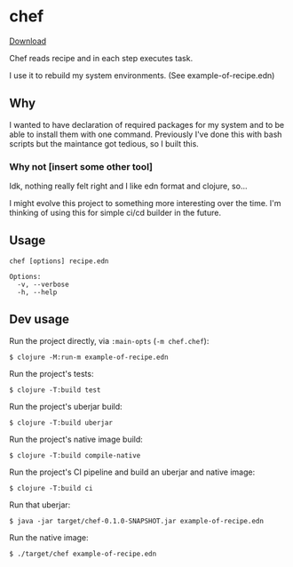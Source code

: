 # chef
[Download](https://github.com/soukev/chef/releases)

Chef reads recipe and in each step executes task.

I use it to rebuild my system environments. (See example-of-recipe.edn)


## Why
I wanted to have declaration of required packages for my system and to be able to install them with one command.
Previously I've done this with bash scripts but the maintance got tedious, so I built this.

### Why not [insert some other tool]
Idk, nothing really felt right and I like edn format and clojure, so...

I might evolve this project to something more interesting over the time. I'm thinking of using this for simple ci/cd builder in the future.


## Usage

```
chef [options] recipe.edn

Options:
  -v, --verbose
  -h, --help
```

## Dev usage

Run the project directly, via `:main-opts` (`-m chef.chef`):

    $ clojure -M:run-m example-of-recipe.edn

Run the project's tests:

    $ clojure -T:build test
    
Run the project's uberjar build:

    $ clojure -T:build uberjar
    
Run the project's native image build:

    $ clojure -T:build compile-native

Run the project's CI pipeline and build an uberjar and native image:

    $ clojure -T:build ci

Run that uberjar:

    $ java -jar target/chef-0.1.0-SNAPSHOT.jar example-of-recipe.edn

Run the native image:

    $ ./target/chef example-of-recipe.edn

